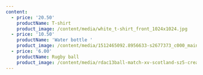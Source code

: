 ```yaml
---
content:
  - price: '20.50'
    productName: T-shirt
    product_image: /content/media/white_t-shirt_front_1024x1024.jpg
  - price: '10.50'
    productName: 'Water bottle '
    product_image: /content/media/1512465092.8956633-s2677373_c000_main.jpg
  - price: '6.00'
    productName: Rugby ball
    product_image: /content/media/rdac13ball-match-xv-scotland-sz5-creative-view.png
---
```


